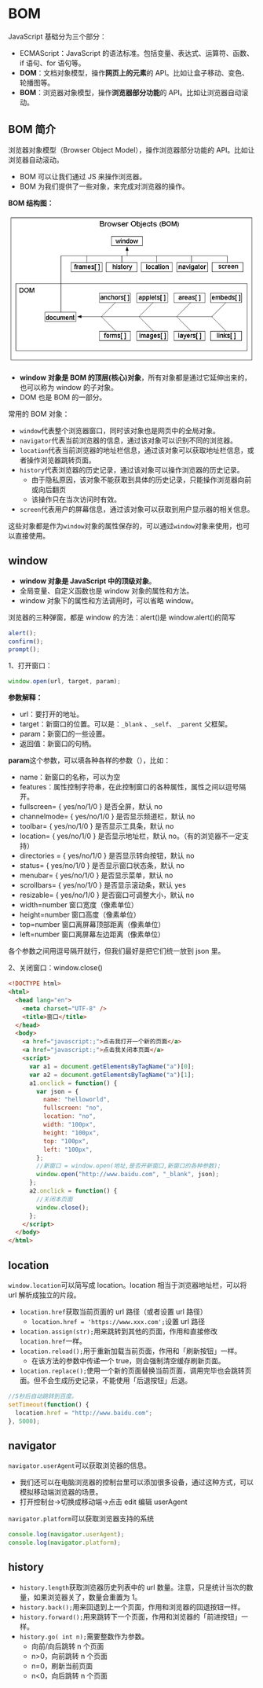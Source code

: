 # BOM

JavaScript 基础分为三个部分：

- ECMAScript：JavaScript 的语法标准。包括变量、表达式、运算符、函数、if 语句、for 语句等。
- **DOM**：文档对象模型，操作**网页上的元素**的 API。比如让盒子移动、变色、轮播图等。
- **BOM**：浏览器对象模型，操作**浏览器部分功能**的 API。比如让浏览器自动滚动。

## BOM 简介

浏览器对象模型（Browser Object Model），操作浏览器部分功能的 API。比如让浏览器自动滚动。

- BOM 可以让我们通过 JS 来操作浏览器。
- BOM 为我们提供了一些对象，来完成对浏览器的操作。

**BOM 结构图：**

![BOM](https://raw.githubusercontent.com/scripthqs/assets/master/blog/BOM.png)

- **window 对象是 BOM 的顶层(核心)对象**，所有对象都是通过它延伸出来的，也可以称为 window 的子对象。
- DOM 也是 BOM 的一部分。

常用的 BOM 对象：

- `window`代表整个浏览器窗口，同时该对象也是网页中的全局对象。
- `navigator`代表当前浏览器的信息，通过该对象可以识别不同的浏览器。
- `location`代表当前浏览器的地址栏信息，通过该对象可以获取地址栏信息，或者操作浏览器跳转页面。
- `history`代表浏览器的历史记录，通过该对象可以操作浏览器的历史记录。
  - 由于隐私原因，该对象不能获取到具体的历史记录，只能操作浏览器向前或向后翻页
  - 该操作只在当次访问时有效。
- `screen`代表用户的屏幕信息，通过该对象可以获取到用户显示器的相关信息。

这些对象都是作为`window`对象的属性保存的，可以通过`window`对象来使用，也可以直接使用。

## window

- **window 对象是 JavaScript 中的顶级对象**。
- 全局变量、自定义函数也是 window 对象的属性和方法。
- window 对象下的属性和方法调用时，可以省略 window。

浏览器的三种弹窗，都是 window 的方法：alert()是 window.alert()的简写

```js
alert();
confirm();
prompt();
```

1、打开窗口：

```js
window.open(url, target, param);
```

**参数解释：**

- url：要打开的地址。
- target：新窗口的位置。可以是：`_blank` 、`_self`、 `_parent` 父框架。
- param：新窗口的一些设置。
- 返回值：新窗口的句柄。

**param**这个参数，可以填各种各样的参数（），比如：

- name：新窗口的名称，可以为空
- features：属性控制字符串，在此控制窗口的各种属性，属性之间以逗号隔开。
- fullscreen= { yes/no/1/0 } 是否全屏，默认 no
- channelmode= { yes/no/1/0 } 是否显示频道栏，默认 no
- toolbar= { yes/no/1/0 } 是否显示工具条，默认 no
- location= { yes/no/1/0 } 是否显示地址栏，默认 no。（有的浏览器不一定支持）
- directories = { yes/no/1/0 } 是否显示转向按钮，默认 no
- status= { yes/no/1/0 } 是否显示窗口状态条，默认 no
- menubar= { yes/no/1/0 } 是否显示菜单，默认 no
- scrollbars= { yes/no/1/0 } 是否显示滚动条，默认 yes
- resizable= { yes/no/1/0 } 是否窗口可调整大小，默认 no
- width=number 窗口宽度（像素单位）
- height=number 窗口高度（像素单位）
- top=number 窗口离屏幕顶部距离（像素单位）
- left=number 窗口离屏幕左边距离（像素单位）

各个参数之间用逗号隔开就行，但我们最好是把它们统一放到 json 里。

2、关闭窗口：window.close()

```html
<!DOCTYPE html>
<html>
  <head lang="en">
    <meta charset="UTF-8" />
    <title>窗口</title>
  </head>
  <body>
    <a href="javascript:;">点击我打开一个新的页面</a>
    <a href="javascript:;">点击我关闭本页面</a>
    <script>
      var a1 = document.getElementsByTagName("a")[0];
      var a2 = document.getElementsByTagName("a")[1];
      a1.onclick = function() {
        var json = {
          name: "helloworld",
          fullscreen: "no",
          location: "no",
          width: "100px",
          height: "100px",
          top: "100px",
          left: "100px",
        };
        //新窗口 = window.open(地址,是否开新窗口,新窗口的各种参数);
        window.open("http://www.baidu.com", "_blank", json);
      };
      a2.onclick = function() {
        //关闭本页面
        window.close();
      };
    </script>
  </body>
</html>
```

## location

`window.location`可以简写成 location。location 相当于浏览器地址栏，可以将 url 解析成独立的片段。

- `location.href`获取当前页面的 url 路径（或者设置 url 路径）
  - `location.href = 'https://www.xxx.com';`设置 url 路径
- `location.assign(str);`用来跳转到其他的页面，作用和直接修改`location.href`一样。
- `location.reload();`用于重新加载当前页面，作用和「刷新按钮」一样。
  - 在该方法的参数中传递一个 true，则会强制清空缓存刷新页面。
- `location.replace();`使用一个新的页面替换当前页面，调用完毕也会跳转页面。但不会生成历史记录，不能使用「后退按钮」后退。

```js
//5秒后自动跳转到百度。
setTimeout(function() {
  location.href = "http://www.baidu.com";
}, 5000);
```

## navigator

`navigator.userAgent`可以获取浏览器的信息。

- 我们还可以在电脑浏览器的控制台里可以添加很多设备，通过这种方式，可以模拟移动端浏览器的场景。
- 打开控制台->切换成移动端->点击 edit 编辑 userAgent

`navigator.platform`可以获取浏览器支持的系统

```js
console.log(navigator.userAgent);
console.log(navigator.platform);
```

## history

- `history.length`获取浏览器历史列表中的 url 数量。注意，只是统计当次的数量，如果浏览器关了，数量会重置为 1。
- `history.back();`用来回退到上一个页面，作用和浏览器的回退按钮一样。
- `history.forward();`用来跳转下一个页面，作用和浏览器的「前进按钮」一样。
- `history.go( int n);`需要整数作为参数。
  - 向前/向后跳转 n 个页面
  - n>0，向前跳转 n 个页面
  - n=0，刷新当前页面
  - n<0，向后跳转 n 个页面
